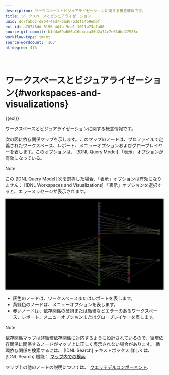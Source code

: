 ```yaml
---
description: ワークスペースとビジュアライゼーションに関する概念情報です。
title: ワークスペースとビジュアライゼーション
uuid: dc7fab6c-d8b4-4ed7-bad6-b3df14b9ebbf
exl-id: a70748dd-8190-4d1b-9ee1-1011b73a1a86
source-git-commit: b1dda69a606a16dccca30d2a74c7e63dbd27936c
workflow-type: tm+mt
source-wordcount: '163'
ht-degree: 47%

---
```


# ワークスペースとビジュアライゼーション{#workspaces-and-visualizations}

{{eol}}

ワークスペースとビジュアライゼーションに関する概念情報です。

次の図に依存関係マップを示します。このマップのノードは、プロファイルで定義されたワークスペース、レポート、メニューオプションおよびグローブレイヤーを表します。このオプションは、 [!DNL Query Model] 「表示」オプションが有効になっている。

>[!NOTE]
>
>この [!DNL Query Model] 次を選択した場合、「表示」オプションは有効になりません： [!DNL Workspaces and Visualizations] 「表示」オプションを選択すると、エラーメッセージが表示されます。

![](assets/vis_DependencyMap_QueryModelandWorkspaces.png)

* 灰色のノードは、ワークスペースまたはレポートを表します。
* 黄緑色のノードは、メニューオプションを表します。
* 赤いノードは、依存関係の破損または循環などエラーのあるワークスペース、レポート、メニューオプションまたはグローブレイヤーを表します。

>[!NOTE]
>
>依存関係マップは非循環依存関係に対応するように設計されているので、循環依存関係に関係するノードがマップ上に正しく表示されない場合があります。 循環依存関係を検索するには、 [!DNL Search] テキストボックス 詳しくは、 [!DNL Search] 機能： [マップ内での検索](../../../../../home/c-get-started/c-admin-intrf/c-dataset-mgrs/c-dep-maps/t-srch-map.md#task-a1e7065a538d46c78a7d28676d880dfb).

マップ上の他のノードの説明については、 [クエリモデルコンポーネント](../../../../../home/c-get-started/c-admin-intrf/c-dataset-mgrs/c-dep-maps/c-qry-mod-comp.md#concept-32c6dadd32f74179b026c7e96d47710f).
